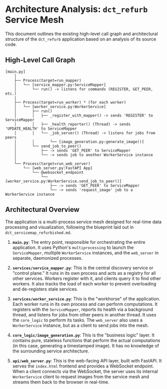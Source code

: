 # Architecture Analysis: `dct_refurb` Service Mesh

This document outlines the existing high-level call graph and architectural structure of the `dct_refurb` application based on an analysis of its source code.

## High-Level Call Graph

```
[main.py]
    │
    ├── Process(target=run_mapper)
    │   └── [service_mapper.py:ServiceMapper]
    │       └── run() -> listens for commands (REGISTER, GET_PEER, etc.)
    │
    ├── Process(target=run_worker) * (for each worker)
    │   └── [worker_service.py:WorkerService]
    │       ├── run()
    │       │   ├── _register_with_mapper() -> sends 'REGISTER' to ServiceMapper
    │       │   ├── _health_reporter() (Thread) -> sends 'UPDATE_HEALTH' to ServiceMapper
    │       │   └── _job_server() (Thread) -> listens for jobs from peers
    │       │       └── [image_generation.py:generate_image()]
    │       └── send_job_to_peer()
    │           ├── -> sends 'GET_PEER' to ServiceMapper
    │           └── -> sends job to another WorkerService instance
    │
    └── Process(target=run_web_server)
        └── [web_server.py:FastAPI App]
            └── @websocket_endpoint
                └── [worker_service.py:WorkerService.send_job_to_peer()]
                    ├── -> sends 'GET_PEER' to ServiceMapper
                    └── -> sends 'request_image' job to a WorkerService instance
```

## Architectural Overview

The application is a multi-process service mesh designed for real-time data processing and visualization, following the blueprint laid out in `dct_servicemap_refurbished.md`.

1.  **`main.py`**: The entry point, responsible for orchestrating the entire application. It uses Python's `multiprocessing` to launch the `ServiceMapper`, multiple `WorkerService` instances, and the `web_server` in separate, daemonized processes.

2.  **`services/service_mapper.py`**: This is the central discovery service or "control plane." It runs in its own process and acts as a registry for all other services. Workers register with it, and clients query it to find other workers. It also tracks the load of each worker to prevent overloading and de-registers stale services.

3.  **`services/worker_service.py`**: This is the "workhorse" of the application. Each worker runs in its own process and can perform computations. It registers with the `ServiceMapper`, reports its health via a background thread, and listens for jobs from other peers in another thread. It uses the `core_logic` to perform its tasks. The `web_server` also uses a `WorkerService` instance, but as a client to send jobs into the mesh.

4.  **`core_logic/image_generation.py`**: This is the "business logic" layer. It contains pure, stateless functions that perform the actual computations (in this case, generating a timestamped image). It has no knowledge of the surrounding service architecture.

5.  **`api/web_server.py`**: This is the web-facing API layer, built with FastAPI. It serves the `index.html` frontend and provides a WebSocket endpoint. When a client connects via the WebSocket, the server uses its internal `WorkerService` client to request images from the service mesh and streams them back to the browser in real-time.
